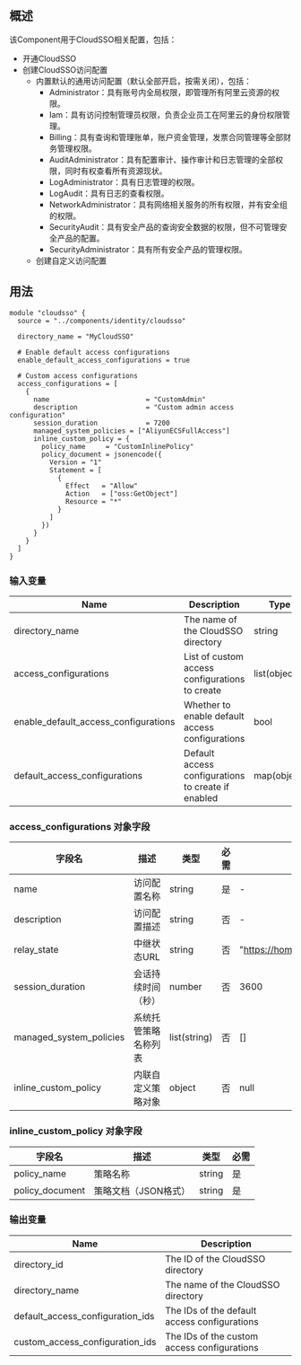 ## 概述

该Component用于CloudSSO相关配置，包括：

- 开通CloudSSO
- 创建CloudSSO访问配置
    - 内置默认的通用访问配置（默认全部开启，按需关闭），包括：
        - Administrator：具有账号内全局权限，即管理所有阿里云资源的权限。
        - Iam：具有访问控制管理员权限，负责企业员工在阿里云的身份权限管理。
        - Billing：具有查询和管理账单，账户资金管理，发票合同管理等全部财务管理权限。
        - AuditAdministrator：具有配置审计、操作审计和日志管理的全部权限，同时有权查看所有资源现状。
        - LogAdministrator：具有日志管理的权限。
        - LogAudit：具有日志的查看权限。
        - NetworkAdministrator：具有网络相关服务的所有权限，并有安全组的权限。
        - SecurityAudit：具有安全产品的查询安全数据的权限，但不可管理安全产品的配置。
        - SecurityAdministrator：具有所有安全产品的管理权限。
    - 创建自定义访问配置

## 用法

```hcl
module "cloudsso" {
  source = "../components/identity/cloudsso"

  directory_name = "MyCloudSSO"

  # Enable default access configurations
  enable_default_access_configurations = true

  # Custom access configurations
  access_configurations = [
    {
      name                        = "CustomAdmin"
      description                 = "Custom admin access configuration"
      session_duration            = 7200
      managed_system_policies = ["AliyunECSFullAccess"]
      inline_custom_policy = {
        policy_name     = "CustomInlinePolicy"
        policy_document = jsonencode({
          Version = "1"
          Statement = [
            {
              Effect   = "Allow"
              Action   = ["oss:GetObject"]
              Resource = "*"
            }
          ]
        })
      }
    }
  ]
}
```

### 输入变量

| Name | Description | Type | Default |
|------|-------------|------|---------|
| directory_name | The name of the CloudSSO directory | string | null |
| access_configurations | List of custom access configurations to create | list(object) | [] |
| enable_default_access_configurations | Whether to enable default access configurations | bool | true |
| default_access_configurations | Default access configurations to create if enabled | map(object) | See variables.tf |

### access_configurations 对象字段

| 字段名 | 描述 | 类型 | 必需 | 默认值 |
|--------|------|------|------|--------|
| name | 访问配置名称 | string | 是 | - |
| description | 访问配置描述 | string | 否 | - |
| relay_state | 中继状态URL | string | 否 | "https://home.console.aliyun.com/" |
| session_duration | 会话持续时间（秒） | number | 否 | 3600 |
| managed_system_policies | 系统托管策略名称列表 | list(string) | 否 | [] |
| inline_custom_policy | 内联自定义策略对象 | object | 否 | null |

### inline_custom_policy 对象字段

| 字段名 | 描述 | 类型 | 必需 |
|--------|------|------|------|
| policy_name | 策略名称 | string | 是 |
| policy_document | 策略文档（JSON格式） | string | 是 |

### 输出变量

| Name | Description | 
|------|-------------|
| directory_id | The ID of the CloudSSO directory |
| directory_name | The name of the CloudSSO directory |
| default_access_configuration_ids | The IDs of the default access configurations |
| custom_access_configuration_ids | The IDs of the custom access configurations |
